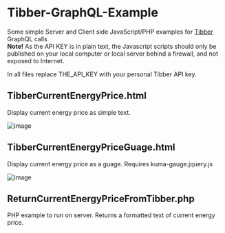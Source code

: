 # Tibber-GraphQL-Example
Some simple Server and Client side JavaScript/PHP examples for [Tibber](https://tibber.com/) GraphQL calls 
<br>**Note!** As the API KEY is in plain text, the Javascript scripts should only be published on your local computer or local server behind a firewall, and not exposed to Internet.

In all files replace THE_API_KEY with your personal Tibber API key.

## TibberCurrentEnergyPrice.html

Display current energy price as simple text.

![image](https://user-images.githubusercontent.com/35871385/200847484-6bb66221-1afc-4ab4-a2b8-55ce414985a7.png)

## TibberCurrentEnergyPriceGuage.html

Display current energy price as a guage. Requires kuma-gauge.jquery.js

![image](https://user-images.githubusercontent.com/35871385/200847799-716b4902-268b-4ad5-ba08-dba3dde81981.png)

## ReturnCurrentEnergyPriceFromTibber.php

PHP example to run on server. Returns a formatted text of current energy price.
